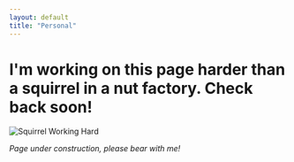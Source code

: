 ```yaml
---
layout: default
title: "Personal"
---
```


# I'm working on this page harder than a squirrel in a nut factory. Check back soon!

![Squirrel Working Hard](https://images.stockcake.com/public/3/8/9/389e27e1-1c4c-487d-b583-5e1323d2a5b2_large/squirrels-wearing-helmets-stockcake.jpg)

*Page under construction, please bear with me!*
